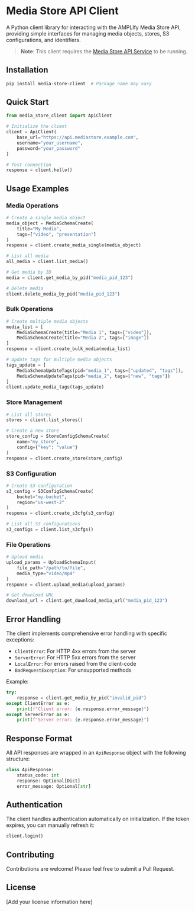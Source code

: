 # Media Store API Client

A Python client library for interacting with the AMPLIfy Media Store API, providing simple interfaces for managing media objects, stores, S3 configurations, and identifiers.

> **Note**: This client requires the [Media Store API Service](https://github.com/WHOIGit/amplify-mediastore.git) to be running.

## Installation

```bash
pip install media-store-client  # Package name may vary
```

## Quick Start

```python
from media_store_client import ApiClient

# Initialize the client
client = ApiClient(
    base_url="https://api.mediastore.example.com",
    username="your_username",
    password="your_password"
)

# Test connection
response = client.hello()
```

## Usage Examples

### Media Operations

```python
# Create a single media object
media_object = MediaSchemaCreate(
    title="My Media",
    tags=["video", "presentation"]
)
response = client.create_media_single(media_object)

# List all media
all_media = client.list_media()

# Get media by ID
media = client.get_media_by_pid("media_pid_123")

# Delete media
client.delete_media_by_pid("media_pid_123")
```

### Bulk Operations

```python
# Create multiple media objects
media_list = [
    MediaSchemaCreate(title="Media 1", tags=["video"]),
    MediaSchemaCreate(title="Media 2", tags=["image"])
]
response = client.create_bulk_media(media_list)

# Update tags for multiple media objects
tags_update = [
    MediaSchemaUpdateTags(pid="media_1", tags=["updated", "tags"]),
    MediaSchemaUpdateTags(pid="media_2", tags=["new", "tags"])
]
client.update_media_tags(tags_update)
```

### Store Management

```python
# List all stores
stores = client.list_stores()

# Create a new store
store_config = StoreConfigSchemaCreate(
    name="my_store",
    config={"key": "value"}
)
response = client.create_store(store_config)
```

### S3 Configuration

```python
# Create S3 configuration
s3_config = S3ConfigSchemaCreate(
    bucket="my-bucket",
    region="us-west-2"
)
response = client.create_s3cfg(s3_config)

# List all S3 configurations
s3_configs = client.list_s3cfgs()
```

### File Operations

```python
# Upload media
upload_params = UploadSchemaInput(
    file_path="/path/to/file",
    media_type="video/mp4"
)
response = client.upload_media(upload_params)

# Get download URL
download_url = client.get_download_media_url("media_pid_123")
```

## Error Handling

The client implements comprehensive error handling with specific exceptions:

- `ClientError`: For HTTP 4xx errors from the server
- `ServerError`: For HTTP 5xx errors from the server
- `LocalError`: For errors raised from the client-code
- `BadRequestException`: For unsupported methods

Example:

```python
try:
    response = client.get_media_by_pid("invalid_pid")
except ClientError as e:
    print(f"Client error: {e.response.error_message}")
except ServerError as e:
    print(f"Server error: {e.response.error_message}")
```

## Response Format

All API responses are wrapped in an `ApiResponse` object with the following structure:

```python
class ApiResponse:
    status_code: int
    response: Optional[Dict]
    error_message: Optional[str]
```

## Authentication

The client handles authentication automatically on initialization. If the token expires, you can manually refresh it:

```python
client.login()
```

## Contributing

Contributions are welcome! Please feel free to submit a Pull Request.

## License

[Add your license information here]